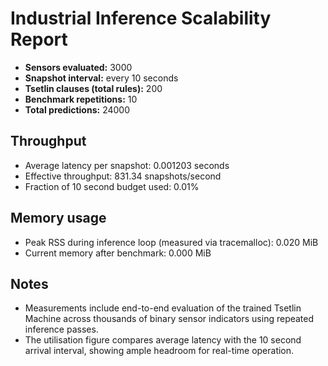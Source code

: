 # Industrial Inference Scalability Report

* **Sensors evaluated:** 3000
* **Snapshot interval:** every 10 seconds
* **Tsetlin clauses (total rules):** 200
* **Benchmark repetitions:** 10
* **Total predictions:** 24000

## Throughput
* Average latency per snapshot: 0.001203 seconds
* Effective throughput: 831.34 snapshots/second
* Fraction of 10 second budget used: 0.01%

## Memory usage
* Peak RSS during inference loop (measured via tracemalloc): 0.020 MiB
* Current memory after benchmark: 0.000 MiB

## Notes
- Measurements include end-to-end evaluation of the trained Tsetlin Machine
  across thousands of binary sensor indicators using repeated inference passes.
- The utilisation figure compares average latency with the 10 second arrival
  interval, showing ample headroom for real-time operation.